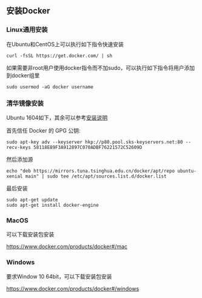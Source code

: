 ## 安装Docker

### Linux通用安装

在Ubuntu和CentOS上可以执行如下指令快速安装

```
curl -fsSL https://get.docker.com/ | sh
```

如果需要非root用户使用docker指令而不加sudo，可以执行如下指令将用户添加到docker组里

```
sudo usermod -aG docker username
```

### 清华镜像安装

Ubuntu 1604如下，其余可以参考[安装说明](https://mirrors.tuna.tsinghua.edu.cn/help/docker/)

首先信任 Docker 的 GPG 公钥:
```
sudo apt-key adv --keyserver hkp://p80.pool.sks-keyservers.net:80 --recv-keys 58118E89F3A912897C070ADBF76221572C52609D
```

然后添加源
```
echo "deb https://mirrors.tuna.tsinghua.edu.cn/docker/apt/repo ubuntu-xenial main" | sudo tee /etc/apt/sources.list.d/docker.list
```

最后安装
```
sudo apt-get update
sudo apt-get install docker-engine
```

### MacOS

可以下载安装包安装

https://www.docker.com/products/docker#/mac

### Windows

要求Window 10 64bit，可以下载安装包安装

https://www.docker.com/products/docker#/windows
